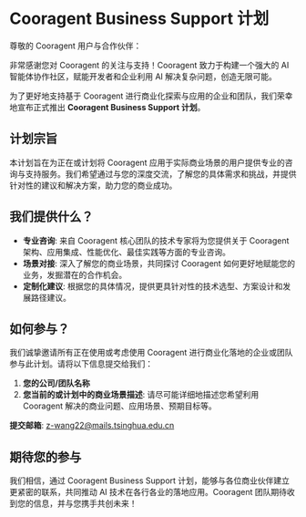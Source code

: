 

# Cooragent Business Support 计划

尊敬的 Cooragent 用户与合作伙伴：

非常感谢您对 Cooragent 的关注与支持！Cooragent 致力于构建一个强大的 AI 智能体协作社区，赋能开发者和企业利用 AI 解决复杂问题，创造无限可能。

为了更好地支持基于 Cooragent 进行商业化探索与应用的企业和团队，我们荣幸地宣布正式推出 **Cooragent Business Support 计划**。

## 计划宗旨

本计划旨在为正在或计划将 Cooragent 应用于实际商业场景的用户提供专业的咨询与支持服务。我们希望通过与您的深度交流，了解您的具体需求和挑战，并提供针对性的建议和解决方案，助力您的商业成功。

## 我们提供什么？

*   **专业咨询**: 来自 Cooragent 核心团队的技术专家将为您提供关于 Cooragent 架构、应用集成、性能优化、最佳实践等方面的专业咨询。
*   **场景对接**: 深入了解您的商业场景，共同探讨 Cooragent 如何更好地赋能您的业务，发掘潜在的合作机会。
*   **定制化建议**: 根据您的具体情况，提供更具针对性的技术选型、方案设计和发展路径建议。

## 如何参与？

我们诚挚邀请所有正在使用或考虑使用 Cooragent 进行商业化落地的企业或团队参与此计划。请将以下信息提交给我们：

1.  **您的公司/团队名称**
2.  **您当前的或计划中的商业场景描述**: 请尽可能详细地描述您希望利用 Cooragent 解决的商业问题、应用场景、预期目标等。

**提交邮箱**: z-wang22@mails.tsinghua.edu.cn

## 期待您的参与

我们相信，通过 Cooragent Business Support 计划，能够与各位商业伙伴建立更紧密的联系，共同推动 AI 技术在各行各业的落地应用。Cooragent 团队期待收到您的信息，并与您携手共创未来！

